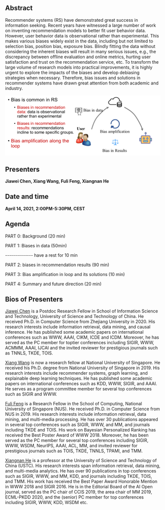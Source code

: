 

## Abstract

Recommender systems (RS) have demonstrated great success in information seeking. Recent years have witnessed a large number of work on inventing recommendation models to better fit user behavior data. However, user behavior data is observational rather than experimental. This makes various biases widely exist in the data, including but not limited to selection bias, position bias, exposure bias. Blindly fitting the data without considering the inherent biases will result in many serious issues, e.g., the discrepancy between
offline evaluation and online metrics, hurting user satisfaction and trust on the recommendation service, etc. To transform the large volume of research models into practical improvements, it is highly urgent to explore the impacts of the biases and develop debiasing strategies when necessary. Therefore, bias issues and solutions
in recommender systems have drawn great attention from both academic and industry.

![avatar](GG.jpg)
## Presenters
**Jiawei Chen, Xiang Wang, Fuli Feng, Xiangnan He**

## Date and time 
**April 14, 2021, 2:00PM-5:30PM, CEST**

## Agenda

PART 0: Background (20 min)

PART 1: Biases in data (50min)

-------------- have a rest for 10 min

PART 2: biases in recommendation results (90 min)

PART 3: Bias amplification in loop and its solutions (10 min)

PART 4: Summary and future direction (20 min)

## Bios of Presenters

[Jiawei Chen](https://https://jiawei-chen.github.io/) is a Postdoc Research Fellow in School of Information Science and Technology, University of Science and Technology of China. He received Ph.D. in Computer Science from Zhejiang University in 2020. His research interests include information retrieval, data mining, and causal inference. He has published some academic papers on international conferences such as WWW, AAAI, CIKM, ICDE and ICDM. Moreover, he has served as the PC member for toptier conferences including SIGIR, WWW, ACMMM, AAAI, IJCAI and the invited reviewer for prestigious journals such as TNNLS, TKDE, TOIS.

[Xiang Wang](https://xiangwang1223.github.io/) is now a research fellow at National University of Singapore. He received his Ph.D. degree from National University of Singapore in 2019. His research interests include recommender systems, graph learning, and explainable deep learning techniques. He has published some academic papers on international conferences such as KDD, WWW, SIGIR, and AAAI. He serves as a program committee member for several top conferences such as SIGIR and WWW.

[Fuli Feng](https://fulifeng.github.io/) is a Research Fellow in the School of Computing, National University of Singapore (NUS). He received Ph.D. in Computer Science from NUS in 2019. His research interests include information retrieval, data mining, and multi-media processing. He has over 30 publications appeared in several top conferences such as SIGIR, WWW, and MM, and journals including TKDE and TOIS. His work on Bayesian Personalized Ranking has received the Best Poster Award of WWW 2018. Moreover, he has been served as the PC member for several top conferences including SIGIR, WWW, WSDM, NeurIPS, AAAI, ACL, MM, and invited reviewer for prestigious journals such as TOIS, TKDE, TNNLS, TPAMI, and TMM.

[Xiangnan He](http://staff.ustc.edu.cn/~hexn/) is a professor at the University of Science and Technology of China (USTC). His research interests span information retrieval, data mining, and multi-media analytics. He has over 90 publications in top conferences such as SIGIR, WWW, and MM, KDD, and journals including TKDE, TOIS, and TMM. His work has received the Best Paper Award Honorable Mention in WWW 2018 and SIGIR 2016. He is in the Editorial Board of the AI Open journal, served as the PC chair of CCIS 2019, the area chair of MM 2019, ECML-PKDD 2020, and the (senior) PC member for top conferences including SIGIR, WWW, KDD, WSDM etc.

